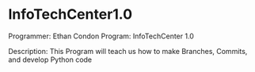 # InfoTechCenter1.0

Programmer: Ethan Condon
Program: InfoTechCenter 1.0

Description:	This Program will teach us how to make Branches, Commits, and develop Python code

